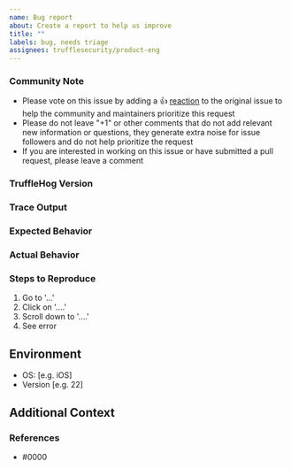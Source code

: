 ```yaml
---
name: Bug report
about: Create a report to help us improve
title: ""
labels: bug, needs triage
assignees: trufflesecurity/product-eng
---
```


### Community Note

* Please vote on this issue by adding a 👍 [reaction](https://blog.github.com/2016-03-10-add-reactions-to-pull-requests-issues-and-comments/) to the original issue to help the community and maintainers prioritize this request
* Please do not leave "+1" or other comments that do not add relevant new information or questions, they generate extra noise for issue followers and do not help prioritize the request
* If you are interested in working on this issue or have submitted a pull request, please leave a comment

### TruffleHog Version
<!--- Please run `trufflehog --version` to show the version. If you are not running the latest version, please upgrade because your issue may have already been fixed. --->

### Trace Output

<!---
Please provide a link to a GitHub Gist containing the complete debug output. Please do NOT paste the debug output in the issue; just paste a link to the Gist.

To obtain the trace output, run trufflehog with the --trace flag.
--->

### Expected Behavior

<!--- What should have happened? --->

### Actual Behavior

<!--- What actually happened? --->

### Steps to Reproduce

<!--- Please list the steps required to reproduce the issue. --->
 1. Go to '...'
 2. Click on '....'
 3. Scroll down to '....'
 4. See error

## Environment
 * OS: [e.g. iOS]
 * Version [e.g. 22]

## Additional Context
<!--- Add any other context about the problem here. --->

### References

<!---
Information about referencing Github Issues: https://help.github.com/articles/basic-writing-and-formatting-syntax/#referencing-issues-and-pull-requests

Are there any other GitHub issues (open or closed) or pull requests that should be linked here? Vendor documentation? For example:
--->

* #0000

